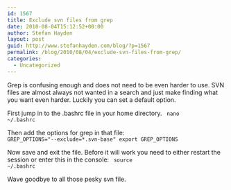 ```yaml
---
id: 1567
title: Exclude svn files from grep
date: 2010-08-04T15:12:52+00:00
author: Stefan Hayden
layout: post
guid: http://www.stefanhayden.com/blog/?p=1567
permalink: /blog/2010/08/04/exclude-svn-files-from-grep/
categories:
  - Uncategorized
---
```

Grep is confusing enough and does not need to be even harder to use. SVN files are almost always not wanted in a search and just make finding what you want even harder. Luckily you can set a default option.

First jump in to the .bashrc file in your home directory.
<code>
nano ~/.bashrc
</code>

Then add the options for grep in that file:
<code>
GREP_OPTIONS="--exclude=*.svn-base"
export GREP_OPTIONS
</code>

Now save and exit the file. Before it will work you need to either restart the session or enter this in the console:
<code>
source ~/.bashrc
</code>

Wave goodbye to all those pesky svn file.